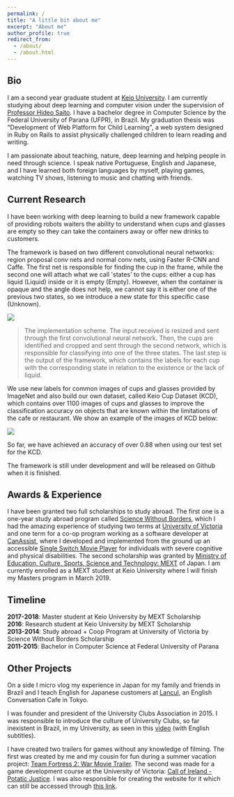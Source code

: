 ```yaml
---
permalink: /
title: "A little bit about me"
excerpt: "About me"
author_profile: true
redirect_from:
  - /about/
  - /about.html
---
```


Bio
-----
I am a second year graduate student at [Keio University](http://www.keio.ac.jp). I am currently studying about deep learning and computer vision under the supervision of [Professor Hideo Saito](http://hvrl.ics.keio.ac.jp/saito/). I have a bachelor degree in Computer Science by the Federal University of Parana (UFPR), in Brazil. My graduation thesis was "Development of Web Platform for Child Learning", a web system designed in Ruby on Rails to assist physically challenged children to learn reading and writing.

I am passionate about teaching, nature, deep learning and helping people in need through science. I speak native Portuguese, English and Japanese, and I have learned both foreign languages by myself, playing games, watching TV shows, listening to music and chatting with friends.


Current Research
-----
I have been working with deep learning to build a new framework capable of providing robots waiters the ability to understand when cups and glasses are empty so they can take the containers away or offer new drinks to customers.  

The framework is based on two different convolutional neural networks: region proposal conv nets and normal conv nets, using Faster R-CNN and Caffe. The first net is responsible for finding the cup in the frame, while the second one will attach what we call 'states' to the cups: either a cup has liquid (Liquid) inside or it is empty (Empty). However, when the container is opaque and the angle does not help, we cannot say it is either one of the previous two states, so we introduce a new state for this specific case (Unknown).

![](https://paulomarcos.github.io/images/fullmethod.png)

>The implementation scheme. The input received is resized and sent through the first convolutional neural network. Then, the cups are identified and cropped and sent through the second network, which is responsible for classifying into one of the three states. The last step is the output of the framework, which contains the labels for each cup with the corresponding state in relation to the existence or the lack of liquid.

We use new labels for common images of cups and glasses provided by ImageNet and also build our own dataset, called Keio Cup Dataset (KCD), which contains over 1100 images of cups and glasses to improve the classification accuracy on objects that are known within the limitations of the cafe or restaurant. We show an example of the images of KCD below:

![](https://paulomarcos.github.io/images/kcd.png)

So far, we have achieved an accuracy of over 0.88 when using our test set for the KCD.

The framework is still under development and will be released on Github when it is finished.


Awards & Experience
-----

I have been granted two full scholarships to study abroad. The first one is a one-year study abroad program called [Science Without Borders](www.cienciasemfronteiras.gov.br/web/csf-eng), which I had the amazing experience of studying two terms at [University of Victoria](https://uvic.ca) and one term for a co-op program working as a software developer at [CanAssist](https://canassist.ca), where I developed and implemented from the ground up an accessible [Single Switch Movie Player](http://www.canassist.ca/EN/main/programs/technologies-and-devices/hobbies-and-leisure/single-switch-movie-player.html) for individuals with severe cognitive and physical disabilities.
The second scholarship was granted by [Ministry of Education, Culture, Sports, Science and Technology: MEXT](http://www.mext.go.jp/en/) of Japan. I am currently enrolled as a MEXT student at Keio University where I will finish my Masters program in March 2019.


Timeline
------
**2017-2018**: Master student at Keio University by MEXT Scholarship  
**2016**: Research student at Keio University by MEXT Scholarship  
**2013-2014**: Study abroad + Coop Program at University of Victoria by Science Without Borders Scholarship  
**2011-2015**: Bachelor in Computer Science at Federal University of Parana  


Other Projects
-----
On a side I micro vlog my experience in Japan for my family and friends in Brazil and I teach English for Japanese customers at [Lancul](https://lancul.com), an English Conversation Cafe in Tokyo.

I was founder and president of the University Clubs Association in 2015. I was responsible to introduce the culture of University Clubs, so far inexistent in Brazil, in my University, as seen in this [video](https://www.youtube.com/watch?v=1NmZZpbuq_g) (with English subtitles).

I have created two trailers for games without any knowledge of filming. The first was created by me and my cousin for fun during a summer vacation project: [Team Fortress 2: War Movie Trailer](https://www.youtube.com/watch?v=YxhDKlNwBoA). The second was made for a game development course at the University of Victoria: [Call of Ireland - Potatic Justice](https://www.youtube.com/watch?v=U_wRHXVEsuY). I was also responsible for creating the website for it which can still be accessed through [this link](http://web.uvic.ca/~pmdj/callofireland/).
